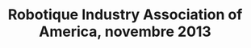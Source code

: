 ---
link: ""
title: "Robotique Industry Association of America, novembre 2013"
description: ""
publishDate: "2013"
preview: ""
home: ""
summary: "Ne se détournant jamais de l’attention, les robots posent pour la galerie de manière spectaculaire dans le domaine de l’enlèvement de matière. Les robots sont capables de décoller et de décaper la matière, en plus de lisser le matériau. Que ce soit pour l’usinage ou la finition, l’enlèvement robotisé de matière est utilisé pour couper, meuler, ébavurer et polir toutes sortes de matériaux, de la nourriture au bois, en passant par les composants de moteurs à réaction. Les progrès technologiques récents ont contribué à combler le fossé entre l’usinage traditionnel par CNC et l’enlèvement robotisé de matière. Certains diraient même que la finition robotisée est un segment en maturation. L’usinage robotisé a encore du chemin à parcourir avant de joindre les rangs des processus standardisés. Dans un livre blanc de 2008, les auteurs ont relevé deux défis majeurs pour l’adoption généralisée de l’usinage robotisé. Un obstacle était le manque de rigidité dans le bras du robot. Le second était l’incapacité à traduire facilement la programmation CAO en trajectoires du robot. L’industrie de la robotique a travaillé dur pour surmonter ces obstacles. La plupart des principaux fabricants de robots offrent des modèles spécialement conçus pour être plus rigides. Les fabricants de robots d’origine et autres développeurs de logiciels proposent des logiciels de simulation et CAO-vers-trajectoire qui rendent la programmation plus fluide et plus précise. De plus, une foule d’outils robotiques, de technologies de contrôle de force et d’autres outils de précision spécialisés sont en train de changer la donne."
application: ""
industry: ""
article: "Pourquoi les robots sont-ils en plein essor"
articleImagePath: "/assets/images/success/WhyRobotsAreTakingItOff.jpg"
articleUrl: "https://www.robotmaster.com/assets/data/pdf/Robotics_WhyRobotsAreTakingItOff.pdf"
language: "fr"
---